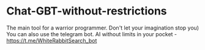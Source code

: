 # Chat-GBT-without-restrictions
The main tool for a warrior programmer. Don't let your imagination stop you)
You can also use the telegram bot. AI without limits in your pocket - https://t.me/WhiteRabbitSearch_bot
